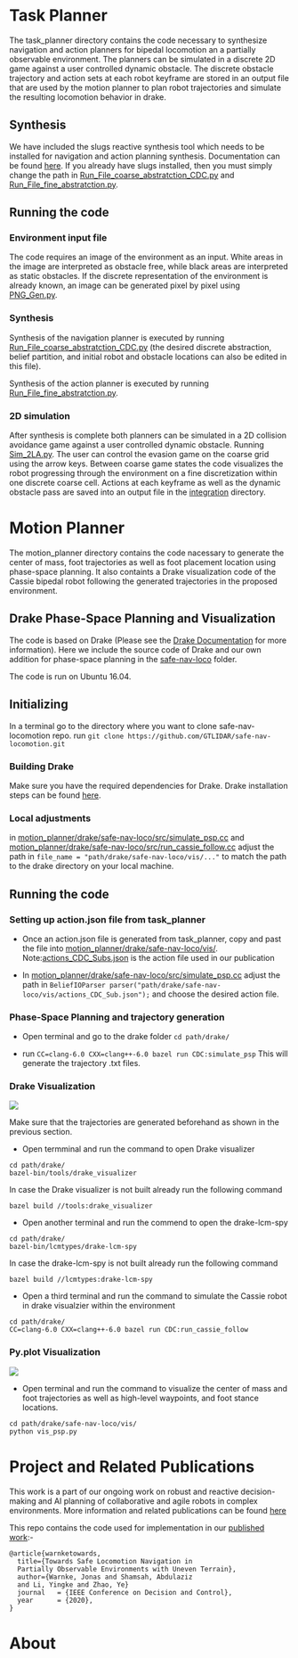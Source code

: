 
# Task Planner

The task_planner directory contains the code necessary to synthesize navigation and action planners for bipedal locomotion an a partially observable environment. The planners can be simulated in a discrete 2D game against a user controlled dynamic obstacle. The discrete obstacle trajectory and action sets at each robot keyframe are stored in an output file that are used by the motion planner to plan robot trajectories and simulate the resulting locomotion behavior in drake.

## Synthesis

We have included the slugs reactive synthesis tool which needs to be installed for navigation and action planning synthesis. Documentation can be found [here](https://github.com/VerifiableRobotics/slugs). If you already have slugs installed, then you must simply change the path in [Run_File_coarse_abstratction_CDC.py](task_planner/Bipedal_Locomotion_Task_Planner/safe-nav-loco/Run_File_coarse_abstratction_CDC.py) and [Run_File_fine_abstratction.py](task_planner/Bipedal_Locomotion_Task_Planner/safe-nav-loco/Run_File_fine_abstratction.py).

## Running the code

### Environment input file

The code requires an image of the environment as an input. White areas in the image are interpreted as obstacle free, while black areas are interpreted as static obstacles. If the discrete representation of the environment is already known, an image can be generated pixel by pixel using [PNG_Gen.py](/task_planner/PNG_Gen/PNG_Gen.py).

### Synthesis

Synthesis of the navigation planner is executed by running [Run_File_coarse_abstratction_CDC.py](task_planner/Bipedal_Locomotion_Task_Planner/safe-nav-loco/Run_File_coarse_abstratction_CDC.py) (the desired discrete abstraction, belief partition, and initial robot and obstacle locations can also be edited in this file).

Synthesis of the action planner is executed by running [Run_File_fine_abstratction.py](task_planner/Bipedal_Locomotion_Task_Planner/safe-nav-loco/Run_File_fine_abstratction.py).

### 2D simulation

After synthesis is complete both planners can be simulated in a 2D collision avoidance game against a user controlled dynamic obstacle. Running [Sim_2LA.py](task_planner/Bipedal_Locomotion_Task_Planner/safe-nav-loco/Sim_2LA.py). The user can control the evasion game on the coarse grid using the arrow keys. Between coarse game states the code visualizes the robot progressing through the environment on a fine discretization within one discrete coarse cell. Actions at each keyframe as well as the dynamic obstacle pass are saved into an output file in the [integration](task_planner/Bipedal_Locomotion_Task_Planner/safe-nav-loco/Examples/Integration) directory. 

# Motion Planner

The motion_planner directory contains the code nacessary to generate the center of mass, foot trajectories as well as foot placement location using phase-space planning. It also containts a Drake visualization code of the Cassie bipedal robot following the generated trajectories in the proposed environment.

## Drake Phase-Space Planning and Visualization 

The code is based on Drake (Please see the [Drake Documentation](https://drake.mit.edu) for more
information). Here we include the source code of Drake and our own addition for phase-space planning in the [safe-nav-loco](motion_planner/drake/safe-nav-loco/) folder.

The code is run on Ubuntu 16.04.

## Initializing 

In a terminal go to the directory where you want to clone safe-nav-locomotion repo.
run 
`git clone https://github.com/GTLIDAR/safe-nav-locomotion.git`

### Building Drake
Make sure you have the required dependencies for Drake. 
Drake installation steps can be found [here](https://drake.mit.edu/installation.html).

### Local adjustments 

in [motion_planner/drake/safe-nav-loco/src/simulate_psp.cc](motion_planner/drake/safe-nav-loco/src/simulate_psp.cc) and [motion_planner/drake/safe-nav-loco/src/run_cassie_follow.cc](motion_planner/drake/safe-nav-loco/src/run_cassie_follow.cc) adjust the path in `file_name = "path/drake/safe-nav-loco/vis/..."` to match the path to the drake directory on your local machine. 

## Running the code
### Setting up action.json file from task_planner
* Once an action.json file is generated from task_planner, copy and past the file into [motion_planner/drake/safe-nav-loco/vis/](motion_planner/drake/safe-nav-loco/vis/).
Note:[actions_CDC_Subs.json](motion_planner/drake/safe-nav-loco/vis/actions_CDC_Sub.json) is the action file used in our publication

* In [motion_planner/drake/safe-nav-loco/src/simulate_psp.cc](motion_planner/drake/safe-nav-loco/src/simulate_psp.cc) adjust the path in 
`BeliefIOParser parser("path/drake/safe-nav-loco/vis/actions_CDC_Sub.json");` and choose the desired action file.

### Phase-Space Planning and trajectory generation 
* Open terminal and go to the drake folder `cd path/drake/`

* run `CC=clang-6.0 CXX=clang++-6.0 bazel run CDC:simulate_psp`
This will generate the trajectory .txt files.

### Drake Visualization 
<img src="https://i.imgur.com/taoI3AF.gif" />

Make sure that the trajectories are generated beforehand as shown in the previous section.

* Open termminal and run the command to open Drake visualizer
```
cd path/drake/
bazel-bin/tools/drake_visualizer
```
In case the Drake visualizer is not built already run the following command
```
bazel build //tools:drake_visualizer
```
* Open another terminal and run the commend to open the drake-lcm-spy
```
cd path/drake/
bazel-bin/lcmtypes/drake-lcm-spy
```
In case the drake-lcm-spy is not built already run the following command
```
bazel build //lcmtypes:drake-lcm-spy
```
* Open a third terminal and run the command to simulate the Cassie robot in drake visualzier within the environment
```
cd path/drake/
CC=clang-6.0 CXX=clang++-6.0 bazel run CDC:run_cassie_follow
```

### Py.plot Visualization 
<img src="https://i.imgur.com/jJ5KXOj.png" />

* Open terminal and run the command to visualize the center of mass and foot trajectories as well as high-level waypoints, and foot stance locations.

```
cd path/drake/safe-nav-loco/vis/
python vis_psp.py 
```


# Project and Related Publications 

This work is a part of our ongoing work on robust and reactive decision-making and AI planning of collaborative and agile robots in complex environments. More information and related publications can be found [here](http://lab-idar.gatech.edu/robust-and-reactive-decision-making-and-ai-planning-of-collaborative-and-agile-robots-in-complex-environments/)


This repo contains the code used for implementation in our [published work](https://arxiv.org/abs/2009.05168):-
```
@article{warnketowards,
  title={Towards Safe Locomotion Navigation in 
  Partially Observable Environments with Uneven Terrain},
  author={Warnke, Jonas and Shamsah, Abdulaziz 
  and Li, Yingke and Zhao, Ye}
  journal   = {IEEE Conference on Decision and Control},
  year      = {2020},
}
```


# About

